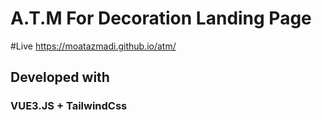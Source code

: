 # A.T.M For Decoration Landing Page

#Live 
https://moatazmadi.github.io/atm/

## Developed with
### VUE3.JS + TailwindCss
